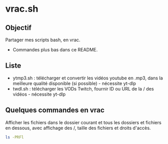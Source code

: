 # vrac.sh

## Objectif
Partager mes scripts bash, en vrac.
+ Commandes plus bas dans ce README.

## Liste
- ytmp3.sh : télécharger et convertir les vidéos youtube en .mp3, dans la meilleure qualité disponible (si possible) - nécessite yt-dlp
- twdl.sh : télécharger les VODs Twitch, fournir ID ou URL de la / des vidéos - nécessite yt-dlp


## Quelques commandes en vrac
Afficher les fichiers dans le dossier courant et tous les dossiers et fichiers en dessous, avec affichage des /, taille des fichiers et droits d'accès.
```bash
ls -PRFl
```
